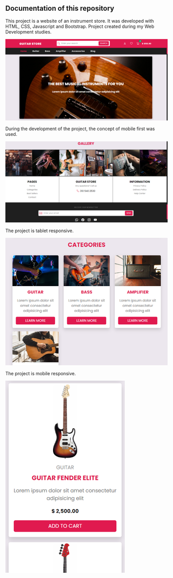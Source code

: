## Documentation of this repository

This project is a website of an instrument store. It was developed with HTML, CSS, Javascript and Bootstrap. Project created during my Web Development studies.


<img src="/img/readme-image-1.png">

During the development of the project, the concept of mobile first was used.


<img src="/img/readme-image-2.png">

The project is tablet responsive.


<img src="/img/readme-image-3.png">

The project is mobile responsive.


<img src="/img/readme-image-4.png">

